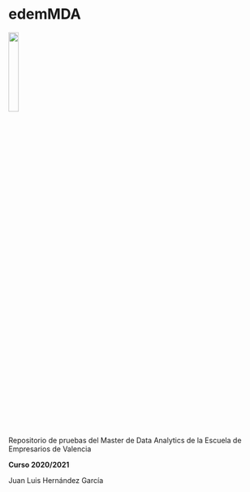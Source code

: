 # edemMDA

<img src="https://lh3.googleusercontent.com/proxy/l_uARWtEumL3SA01Xevj-3-8pH0pNUjwKAADWq55mSrEQYOuN3VlFqsbT7zX52lj28VSMoW6dVMzvNF8S45AmAXZYAIJnXNWTIZkdp5dgjX3BLIE_sSwh6DJhNVyNe9L" width="20%">

Repositorio de pruebas del Master de Data Analytics de la Escuela de Empresarios de Valencia

**Curso 2020/2021** 


Juan Luis Hernández García